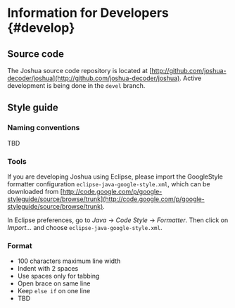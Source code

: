 Information for Developers				{#develop}
==========================

## Source code

The Joshua source code repository is located at 
[http://github.com/joshua-decoder/joshua](http://github.com/joshua-decoder/joshua).
Active development is being done in the `devel` branch.

## Style guide

### Naming conventions

TBD

### Tools

If you are developing Joshua using Eclipse, please import the GoogleStyle 
formatter configuration `eclipse-java-google-style.xml`, which can be 
downloaded from 
[http://code.google.com/p/google-styleguide/source/browse/trunk](http://code.google.com/p/google-styleguide/source/browse/trunk).

In Eclipse preferences, go to *Java* -> *Code Style* -> *Formatter*. Then click 
on *Import...* and choose `eclipse-java-google-style.xml`.

### Format

* 100 characters maximum line width
* Indent with 2 spaces
* Use spaces only for tabbing
* Open brace on same line
* Keep `else if` on one line
* TBD
